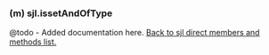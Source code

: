 ### (m) sjl.issetAndOfType
@todo - Added documentation here.
[Back to sjl direct members and methods list.](#sjl-direct-members-and-methods)
